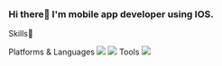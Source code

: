 ### Hi there👋 I'm mobile app developer using IOS.

<!--
**Seokwon5/Seokwon5** is a ✨ _special_ ✨ repository because its `README.md` (this file) appears on your GitHub profile.

Here are some ideas to get you started:

- 🔭 I’m currently working on ...
- 🌱 I’m currently learning ...
- 👯 I’m looking to collaborate on ...
- 🤔 I’m looking for help with ...
- 💬 Ask me about ...
- 📫 How to reach me: ...
- 😄 Pronouns: ...
- ⚡ Fun fact: ...
--> Skills💪
Platforms & Languages
<img src="https://img.shields.io/badge/IOS-000000?style=flat-square&logo=IOS&logoColor=white"/>
<img src="https://img.shields.io/badge/Swift-F05138?style=flat-square&logo=Swift&logoColor=white"/>
Tools 
<img src="https://img.shields.io/badge/Firebase-FFCA28?style=flat-square&logo=firebase&logoColor=white"/>

